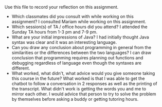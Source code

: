 Use this file to record your reflection on this assignment.

- Which classmates did you consult with while working on this assignment?
  I consulted Mariam while working on this assignment.
- Which session(s) of TA / office hours did you attend?
  I attended the Sunday TA hours from 1-3 pm and 7-9 pm.
- What are your initial impressions of Java?
  I had initially thought Java syntax was clear and it was an interesting language. 
- Can you draw any conclusion about programming in general from the similarities or the differences between the two languages? 
  I can draw conclusion that programming requires planning out functions and debugging regardless of language even though the syntaxes are different.
- What worked, what didn't, what advice would you give someone taking this course in the future?
  What worked is that I was able to get the chatbot to follow a conversation in 2 responses as well as the printing of the transcript. What didn't work is getting the words you and me to mirror each other. I would advice that person to try to solve the problem by themselves before asking a buddy or getting tutoring hours.